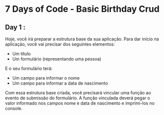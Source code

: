 # 7 Days of Code - Basic Birthday Crud

## Day 1 :

Hoje, você irá preparar a estrutura base da sua aplicação. Para dar início na aplicação, você vai precisar dos seguintes elementos:

- Um título
- Um formulário (representando uma pessoa)

E o seu formulário terá:

- Um campo para informar o nome
- Um campo para informar a data de nascimento

Com essa estrutura base criada, você precisará vincular uma função ao evento de submissão do formulário. A função vinculada deverá pegar o valor informado nos campos nome e data de nascimento e imprimi-los no console.
